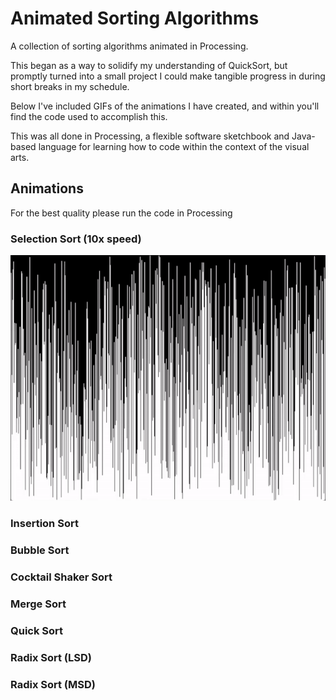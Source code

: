 # Animated Sorting Algorithms
A collection of sorting algorithms animated in Processing.

This began as a way to solidify my understanding of QuickSort, but promptly turned into a small project I could make tangible progress in during short breaks in my schedule.

Below I've included GIFs of the animations I have created, and within you'll find the code used to accomplish this.

This was all done in Processing, a flexible software sketchbook and Java-based language for learning how to code within the context of the visual arts.

## Animations

For the best quality please run the code in Processing

### Selection Sort \(10x speed\)
![Black background with white lines of various lengths being sorted from shortest to longest using selection sort](images/selectionSort.gif)
### Insertion Sort

### Bubble Sort

### Cocktail Shaker Sort

### Merge Sort

### Quick Sort

### Radix Sort (LSD)

### Radix Sort (MSD)
